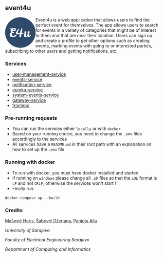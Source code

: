 ## event4u

<img align="left" width="100" height="100" src="./frontend/src/config/images/sign-up-white.png">

Event4u is a web application that allows users to find the perfect event for themselves. The app allows users to search for events in a variety of categories that might be of interest to them and that are near their location. Users can sign up and create a profile to get other options such as creating events, marking events with going to or interested parties, subscribing to other users and getting notifications, etc.

### Services

- [user-management-service](https://github.com/MasovicHaris/event4u/tree/master/user-managment-service)
- [events-service](https://github.com/MasovicHaris/event4u/tree/master/events-service)
- [notification-service](https://github.com/MasovicHaris/event4u/tree/master/notification-service)
- [eureka-service](https://github.com/MasovicHaris/event4u/tree/master/eureka-service)
- [system-events-service](https://github.com/MasovicHaris/event4u/tree/master/system-events)
- [gateway-service](https://github.com/MasovicHaris/event4u/tree/master/gateway-service)
- [frontend](https://github.com/MasovicHaris/event4u/tree/master/frontend)


### Pre-running requests

- You can run the services either `locally` or with `docker`
- Based on your running choice, you need to change the `.env` files accordingly to the services
- All services have a `README.md` in their root path with an explanation on how to set up the `.env` file 

### Running with docker

- To run with docker, you must have docker installed and started
- If running on `windows` please change all `.sh` files so that the `EOL` format is `LF` and not `CRLF`, otherwise the services won't start !
- Finally run:

```shell script
docker-compose up --build
```

### Credits

[Mašović Haris](https://github.com/MasovicHaris), [Šabović Dženana](https://github.com/dsabovic1), [Panjeta Ajla](https://github.com/apanjeta2)

_University of Sarajevo_

_Faculty of Electrical Engineering Sarajevo_

_Department of Computing and Informatics_
